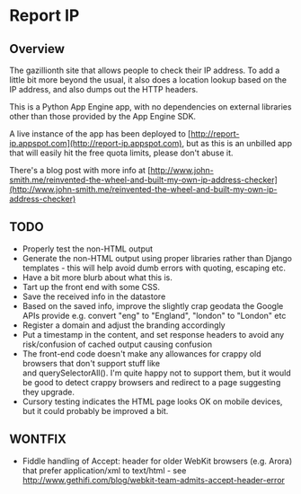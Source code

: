 # Report IP #

## Overview ##

The gazillionth site that allows people to check their IP address.  To
add a little bit more beyond the usual, it also does a location lookup
based on the IP address, and also dumps out the HTTP headers.

This is a Python App Engine app, with no dependencies on external libraries
other than those provided by the App Engine SDK.

A live instance of the app has been deployed to [http://report-ip.appspot.com](http://report-ip.appspot.com),
but as this is an unbilled app that will easily hit the free quota limits,
please don't abuse it.

There's a blog post with more info at
[http://www.john-smith.me/reinvented-the-wheel-and-built-my-own-ip-address-checker](http://www.john-smith.me/reinvented-the-wheel-and-built-my-own-ip-address-checker)

## TODO ##

* Properly test the non-HTML output
* Generate the non-HTML output using proper libraries rather than Django
  templates - this will help avoid dumb errors with quoting, escaping etc.
* Have a bit more blurb about what this is.
* Tart up the front end with some CSS.
* Save the received info in the datastore
* Based on the saved info, improve the slightly crap geodata the Google
  APIs provide e.g. convert "eng" to "England", "london" to "London" etc
* Register a domain and adjust the branding accordingly
* Put a timestamp in the content, and set response headers to avoid any
  risk/confusion of cached output causing confusion
* The front-end code doesn't make any allowances for crappy old browsers that
  don't support stuff like <section> and querySelectorAll().  I'm quite happy
  not to support them, but it would be good to detect crappy browsers and
  redirect to a page suggesting they upgrade.
* Cursory testing indicates the HTML page looks OK on mobile devices, but
  it could probably be improved a bit.

## WONTFIX ##

* Fiddle handling of Accept: header for older WebKit browsers (e.g. Arora)
  that prefer application/xml to text/html - see
  http://www.gethifi.com/blog/webkit-team-admits-accept-header-error
